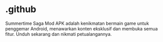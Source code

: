 # .github
Summertime Saga Mod APK adalah kenikmatan bermain game untuk penggemar Android, menawarkan konten eksklusif dan membuka semua fitur. Unduh sekarang dan nikmati petualangannya.
